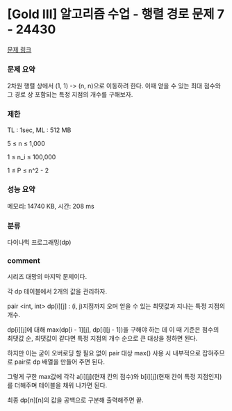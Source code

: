 
# [Gold III] 알고리즘 수업 - 행렬 경로 문제 7 - 24430

[문제 링크](https://www.acmicpc.net/problem/24430)

### 문제 요약

<p> 2차원 행렬 상에서 (1, 1) -> (n, n)으로 이동하려 한다. 이때 얻을 수 있는 최대 점수와 그 경로 상 포함되는 특정 지점의 개수를 구해보자. </p>

### 제한

TL : 1sec, ML : 512 MB

5 ≤ n ≤ 1,000

1 ≤ n_i ≤ 100,000

1 ≤ P ≤ n^2 - 2

### 성능 요약

메모리: 14740 KB, 시간: 208 ms

### 분류

다이나믹 프로그래밍(dp)

### comment

시리즈 대망의 마지막 문제이다.

각 dp 테이블에서 2개의 값을 관리하자.

pair <int, int> dp[i][j] : (i, j)지점까지 오며 얻을 수 있는 최댓값과 지나는 특정 지점의 개수.

dp[i][j]에 대해 max(dp[i - 1][j], dp[i][j - 1])을 구해야 하는 데 이 때 기준은 점수의 최댓값 순, 최댓값이 같다면 특정 지점의 개수 순으로 큰 대상을 정하면 된다.

하지만 이는 굳이 오버로딩 할 필요 없이 pair 대상 max() 사용 시 내부적으로 잡혀주므로 pair로 dp 배열을 만들어 주면 된다.

그렇게 구한 max값에 각각 a[i][j](현재 칸의 점수)와 b[i][j](현재 칸이 특정 지점인지)를 더해주며 테이블을 채워 나가면 된다.

최종 dp[n][n]의 값을 공백으로 구분해 출력해주면 끝.
